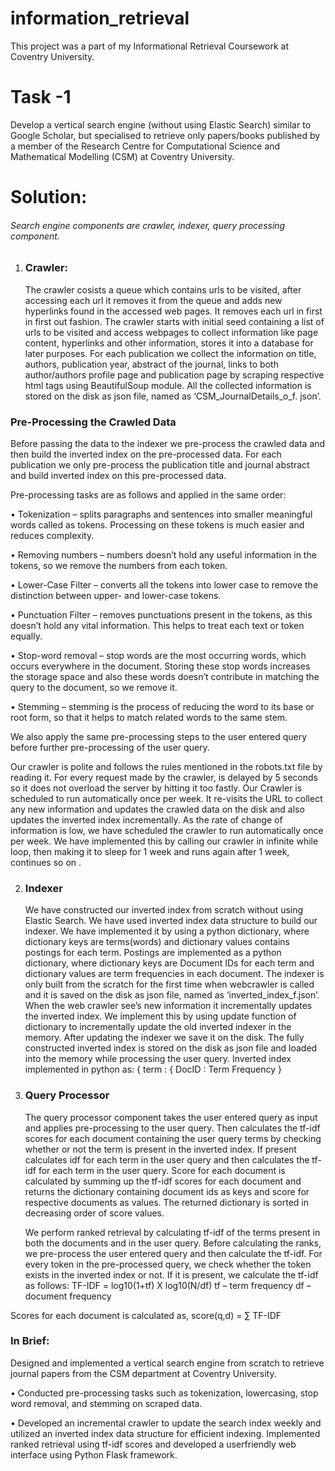 # information_retrieval
This project was a part of my Informational Retrieval Coursework at Coventry University.
# Task -1 
Develop a vertical search engine (without using Elastic Search) similar to Google Scholar, but specialised to retrieve only papers/books published by a member of the Research Centre for Computational Science and Mathematical Modelling (CSM) at Coventry University. 

# Solution:
###### Search engine components are crawler, indexer, query processing component. 

1. ### Crawler:
   The crawler cosists a queue which contains urls to be visited, after accessing each url it removes it from the queue and adds new hyperlinks found in the accessed web pages. It removes each url in first in first out fashion.
The crawler starts with initial seed containing a list of urls to be visited and access webpages to collect information like page content, hyperlinks and other information, stores it into a database for later purposes.  For each publication we collect the information on title, authors, publication year, abstract of the journal, links to both author/authors profile page and publication page by scraping respective html tags using BeautifulSoup module. All the collected information is stored on the disk as json file, named as ‘CSM_JournalDetails_o_f. json’.

### Pre-Processing the Crawled Data
Before passing the data to the indexer we pre-process the crawled data and then build the inverted index on the pre-processed data. For each publication we only pre-process the publication title and journal abstract and build inverted index on this pre-processed data.

Pre-processing tasks are as follows and applied in the same order:

•	Tokenization – splits paragraphs and sentences into smaller meaningful words called as tokens. Processing on these tokens is much easier and reduces complexity.

•	Removing numbers – numbers doesn’t hold any useful information in the tokens, so we remove the numbers from each token.

•	Lower-Case Filter – converts all the tokens into lower case to remove the distinction between upper- and lower-case tokens.

•	Punctuation Filter – removes punctuations present in the tokens, as this doesn’t hold any vital information. This helps to treat each text or token equally.

•	Stop-word removal – stop words are the most occurring words, which occurs everywhere in the document. Storing these stop words increases the storage space and also these words doesn’t contribute in matching the query to the document, so we remove it.

•	 Stemming – stemming is the process of reducing the word to its base or root form, so that it helps to match related words to the same stem.

We also apply the same pre-processing steps to the user entered query before further pre-processing of the user query.

Our crawler is polite and follows the rules mentioned in the robots.txt file by reading it. For every request made by the crawler, is delayed by 5 seconds so it does not overload the server by hitting it too fastly. 
Our Crawler is scheduled to run automatically once per week. It re-visits the URL to collect any new information and updates the crawled data on the disk and also updates the inverted index incrementally.
As the rate of change of information is low, we have scheduled the crawler to run automatically once per week. We have implemented this by calling our crawler in infinite while loop, then making it to sleep for 1 week and runs again after 1 week, continues so on .

2. ### Indexer
   
   We have constructed our inverted index from scratch without using Elastic Search. We have used inverted index data structure to build our indexer. We have implemented it by using a python dictionary, where dictionary keys are terms(words) and dictionary values contains postings for each term. Postings are implemented as a python dictionary, where dictionary keys are Document IDs for each term and dictionary values are term frequencies in each document.
   The indexer is only built from the scratch for the first time when webcrawler is called and it is saved on the disk as json file, named as ‘inverted_index_f.json’. When the web crawler see’s new information it incrementally updates the inverted index. 
We implement this by using update function of dictionary to incrementally update the old inverted indexer in the memory. After updating the indexer we save it on the disk.
The fully constructed inverted index is stored on the disk as json file and loaded into the memory while processing the user query.
 Inverted index implemented in python as:
{ term : { DocID : Term Frequency }

3. ### Query Processor
   The query processor component takes the user entered query as input and applies pre-processing to the user query. Then calculates the tf-idf scores for each document containing the user query terms by checking whether or not the term is present in the inverted index. If present calculates idf for each term in the user query and then calculates the tf-idf for each term in the user query. Score for each document is calculated by summing up the tf-idf scores for each document and returns the dictionary containing document ids as keys and score for respective documents as values. The returned dictionary is sorted in decreasing order of score values.

   We perform ranked retrieval by calculating tf-idf of the terms present in both the documents and in the user query.
Before calculating the ranks, we pre-process the user entered query and then calculate the tf-idf. For every token in the pre-processed query, we check whether the token exists in the inverted index or not. If it is present, we calculate the tf-idf as follows:
	TF-IDF = log10(1+tf) X log10(N/df)
tf – term frequency
df – document frequency

Scores for each document is calculated as,
score(q,d) = ∑ TF-IDF


### In Brief:
Designed and implemented a vertical search engine from scratch to retrieve journal papers from the CSM
department at Coventry University.

• Conducted pre-processing tasks such as tokenization, lowercasing, stop word removal, and stemming on
scraped data.

• Developed an incremental crawler to update the search index weekly and utilized an inverted index data
structure for efficient indexing. Implemented ranked retrieval using tf-idf scores and developed a userfriendly web interface using Python Flask framework.



